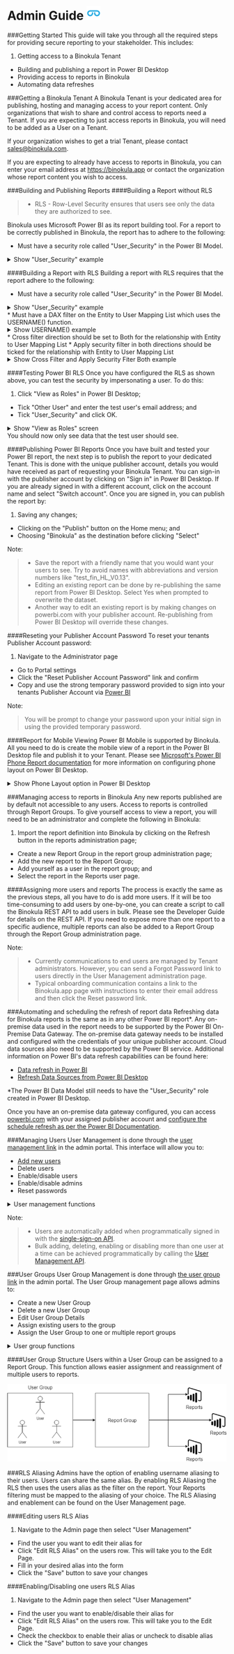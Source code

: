 # Admin Guide ![](images/favicon.png)

###Getting Started
This guide will take you through all the required steps for providing secure reporting to your stakeholder. This includes:

1. Getting access to a Binokula Tenant
+ Building and publishing a report in Power BI Desktop
+ Providing access to reports in Binokula
+ Automating data refreshes


###Getting a Binokula Tenant
A Binokula Tenant is your dedicated area for publishing, hosting and managing access to your report content. Only organizations that wish to share and control access to reports need a Tenant. If you are expecting to just access reports in Binokula, you will need to be added as a User on a Tenant.

If your organization wishes to get a trial Tenant, please contact <sales@binokula.com>.

If you are expecting to already have access to reports in Binokula, you can enter your email address at <https://binokula.app> or contact the organization whose report content you wish to access.

###Building and Publishing Reports
####Building a Report without RLS

> * RLS - Row-Level Security ensures that users see only the data they are authorized to see.

Binokula uses Microsoft Power BI as its report building tool. For a report to be correctly published in Binokula, the report has to adhere to the following:

* Must have a security role called "User_Security" in the Power BI Model.
<details>
  <summary>
    Show "User_Security" example
  </summary>
  ![alt text](images/admin-guide/user_security_role.PNG "User_Security role")
</details>

####Building a Report with RLS
Building a report with RLS requires that the report adhere to the following:

* Must have a security role called "User_Security" in the Power BI Model.
<details>
  <summary>
    Show "User_Security" example
  </summary>
  ![alt text](images/admin-guide/user_security_role.PNG "User_Security role")
</details>
* Must have a DAX filter on the Entity to User Mapping List which uses the USERNAME() function.
<details>
  <summary>
    Show USERNAME() example
  </summary>
  ![alt text](images/admin-guide/username_filter.PNG "USERNAME() filter")
</details>
* Cross filter direction should be set to Both for the relationship with Entity to User Mapping List
* Apply security filter in both directions should be ticked for the relationship with Entity to User Mapping List
<details>
  <summary>
    Show Cross Filter and Apply Security Fiter Both example
  </summary>
  ![alt text](images/admin-guide/filter_both_tick.PNG "Both filter example")
</details>

####Testing Power BI RLS
Once you have configured the RLS as shown above, you can test the security by impersonating a user. To do this:

1. Click "View as Roles" in Power BI Desktop;
+ Tick "Other User" and enter the test user's email address; and
+ Tick "User_Security" and click OK.
<details>
  <summary>
    Show "View as Roles" screen
  </summary>
  ![alt text](images/admin-guide/test_security.PNG "Test security example")
</details>
You should now only see data that the test user should see.

####Publishing Power BI Reports
Once you have built and tested your Power BI report, the next step is to publish the report to your dedicated Tenant. This is done with the unique publisher account, details you would have received as part of requesting your Binokula Tenant. You can sign-in with the publisher account by clicking on "Sign in" in Power BI Desktop. If you are already signed in with a different account, click on the account name and select "Switch account". Once you are signed in, you can publish the report by:

1. Saving any changes;
+ Clicking on the "Publish" button on the Home menu; and 
+ Choosing "Binokula" as the destination before clicking "Select"

Note:
> * Save the report with a friendly name that you would want your users to see. Try to avoid names with abbreviations and version numbers like "test_fin_HL_V0.13".
> * Editing an existing report can be done by re-publishing the same report from Power BI Desktop. Select Yes when prompted to overwrite the dataset.
> * Another way to edit an existing report is by making changes on powerbi.com with your publisher account. Re-publishing from Power BI Desktop will override these changes.

####Reseting your Publisher Account Password
To reset your tenants Publisher Account password:

1. Navigate to the Administrator page
+ Go to Portal settings
+ Click the "Reset Publisher Account Password" link and confirm
+ Copy and use the strong temporary password provided to sign into your tenants Publisher Account via [Power BI](https://powerbi.microsoft.com)

Note:
> You will be prompt to change your password upon your initial sign in using the provided temporary password.

####Report for Mobile Viewing
Power BI Mobile is supported by Binokula. All you need to do is create the mobile view of a report in the Power BI Desktop file and publish it to your Tenant. Please see [Microsoft's Power BI Phone Report documentation](https://docs.microsoft.com/en-us/power-bi/desktop-create-phone-report) for more information on configuring phone layout on Power BI Desktop.
<details>
  <summary>
    Show Phone Layout option in Power BI Desktop
  </summary>
  ![alt text](images/admin-guide/phone_layout.PNG "Phone Layout example")
</details>


###Managing access to reports in Binokula
Any new reports published are by default not accessible to any users. Access to reports is controlled through Report Groups. To give yourself access to view a report, you will need to be an administrator and complete the following in Binokula:

1. Import the report definition into Binokula by clicking on the Refresh button in the reports administration page;
+ Create a new Report Group in the report group administration page;
+ Add the new report to the Report Group;
+ Add yourself as a user in the report group; and
+ Select the report in the Reports user page.

####Assigning more users and reports
The process is exactly the same as the previous steps, all you have to do is add more users. If it will be too time-consuming to add users by one-by-one, you can create a script to call the Binokula REST API to add users in bulk. Please see the Developer Guide for details on the REST API. If you need to expose more than one report to a specific audience, multiple reports can also be added to a Report Group through the Report Group administration page.

Note:
> * Currently communications to end users are managed by Tenant administrators. However, you can send a Forgot Password link to users directly in the User Management administration page.
> * Typical onboarding communication contains a link to the Binokula.app page with instructions to enter their email address and then click the Reset password link.

###Automating and scheduling the refresh of report data
Refreshing data for Binokula reports is the same as in any other Power BI report*. Any on-premise data used in the report needs to be supported by the Power BI On-Premise Data Gateway. The on-premise data gateway needs to be installed and configured with the credentials of your unique publisher account. Cloud data sources also need to be supported by the Power BI service. Additional information on Power BI's data refresh capabilities can be found here:

* [Data refresh in Power BI](https://docs.microsoft.com/en-us/power-bi/refresh-data)
* [Refresh Data Sources from Power BI Desktop](https://docs.microsoft.com/en-us/power-bi/refresh-data#power-bi-desktop-file)

*The Power BI Data Model still needs to have the "User_Security" role created in Power BI Desktop.

Once you have an on-premise data gateway configured, you can access [powerbi.com](https://powerbi.com) with your assigned publisher account and [configure the schedule refresh as per the Power BI Documentation](https://docs.microsoft.com/en-us/power-bi/refresh-scheduled-refresh).

###Managing Users
User Management is done through the [user management link](https://binokula.app/Admin/Users) in the admin portal. This interface will allow you to:

* [Add new users](https://binokula.app/Admin/AddUser)
* Delete users
* Enable/disable users
* Enable/disable admins
* Reset passwords

<details>
  <summary>
    User management functions
  </summary>
  ![alt text](images/admin-guide/user_functions.PNG "User management functions")
</details>

Note:
> * Users are automatically added when programmatically signed in with the [single-sign-on API](../developer-guide/#single-sign-on).
> * Bulk adding, deleting, enabling or disabling more than one user at a time can be achieved programmatically by calling the [User Management API](../developer-guide/#user-management).

###User Groups
User Group Management is done through [the user group link](https://binokula.app/Admin/UserGroups) in the admin portal. The User Group management page allows admins to:

* Create a new User Group
* Delete a new User Group
* Edit User Group Details
* Assign existing users to the group
* Assign the User Group to one or multiple report groups

<details>
  <summary>
    User group functions
  </summary>
  ![alt text](images/admin-guide/user_group.PNG "User group functions")
</details>

####User Group Structure
Users within a User Group can be assigned to a Report Group. This function allows easier assignment and reassignment of multiple users to reports.

![alt text](images/admin-guide/user_group_diagram.png "User group diagram")

###RLS Aliasing
Admins have the option of enabling username aliasing to their users. Users can share the same alias. By enabling RLS Aliasing the RLS then uses the users alias as the filter on the report. Your Reports filtering must be mapped to the aliasing of your choice. The RLS Aliasing and enablement can be found on the User Management page.

####Editing users RLS Alias
1. Navigate to the Admin page then select "User Management"
+ Find the user you want to edit their alias for
+ Click "Edit RLS Alias" on the users row. This will take you to the Edit Page.
+ Fill in your desired alias into the form
+ Click the "Save" button to save your changes

####Enabling/Disabling one users RLS Alias
1. Navigate to the Admin page then select "User Management"
+ Find the user you want to enable/disable their alias for
+ Click "Edit RLS Alias" on the users row. This will take you to the Edit Page.
+ Check the checkbox to enable their alias or uncheck to disable alias
+ Click the "Save" button to save your changes
